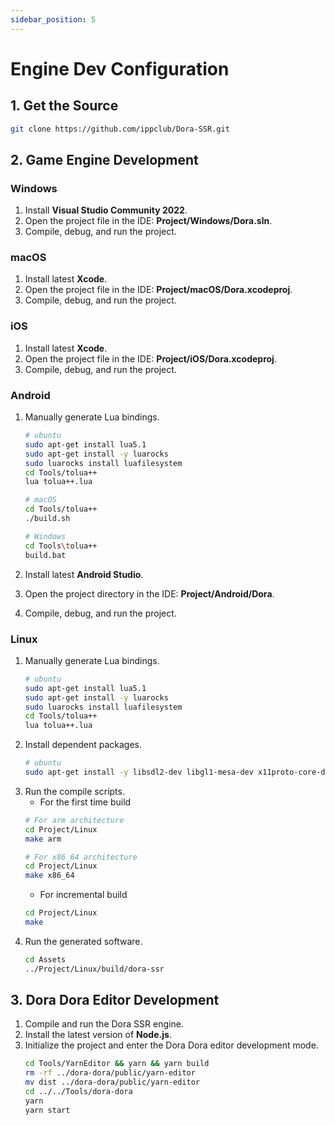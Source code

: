 ```yaml
---
sidebar_position: 5
---
```


# Engine Dev Configuration

## 1. Get the Source

```sh
git clone https://github.com/ippclub/Dora-SSR.git
```

## 2. Game Engine Development

### Windows

1. Install **Visual Studio Community 2022**.
2. Open the project file in the IDE: **Project/Windows/Dora.sln**.
3. Compile, debug, and run the project.

### macOS

1. Install latest **Xcode**.
2. Open the project file in the IDE: **Project/macOS/Dora.xcodeproj**.
3. Compile, debug, and run the project.

### iOS

1. Install latest **Xcode**.
2. Open the project file in the IDE: **Project/iOS/Dora.xcodeproj**.
3. Compile, debug, and run the project.

### Android

1. Manually generate Lua bindings.
   ```sh
   # ubuntu
   sudo apt-get install lua5.1
   sudo apt-get install -y luarocks
   sudo luarocks install luafilesystem
   cd Tools/tolua++
   lua tolua++.lua
   
   # macOS
   cd Tools/tolua++
   ./build.sh
   
   # Windows
   cd Tools\tolua++
   build.bat
   ```


2. Install latest **Android Studio**.
3. Open the project directory in the IDE: **Project/Android/Dora**.
4. Compile, debug, and run the project.

### Linux

1. Manually generate Lua bindings.
   ```sh
   # ubuntu
   sudo apt-get install lua5.1
   sudo apt-get install -y luarocks
   sudo luarocks install luafilesystem
   cd Tools/tolua++
   lua tolua++.lua
   ```
2. Install dependent packages.
   ```sh
   # ubuntu
   sudo apt-get install -y libsdl2-dev libgl1-mesa-dev x11proto-core-dev libx11-dev
   ```
3. Run the compile scripts.
   * For the first time build
   ```sh
   # For arm architecture
   cd Project/Linux
   make arm
   
   # For x86_64 architecture
   cd Project/Linux
   make x86_64
   ```
   * For incremental build
   ```sh
   cd Project/Linux
   make
   ```
4. Run the generated software.
   ```sh
   cd Assets
   ../Project/Linux/build/dora-ssr
   ```

## 3. Dora Dora Editor Development

1. Compile and run the Dora SSR engine.
2. Install the latest version of **Node.js**.
3. Initialize the project and enter the Dora Dora editor development mode.
   ```sh
   cd Tools/YarnEditor && yarn && yarn build
   rm -rf ../dora-dora/public/yarn-editor
   mv dist ../dora-dora/public/yarn-editor
   cd ../../Tools/dora-dora
   yarn
   yarn start
   ```
